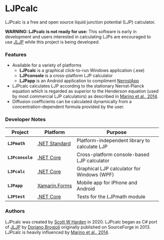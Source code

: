 # LJPcalc

LJPcalc is a free and open source liquid junction potential (LJP) calculator.

**WARNING: LJPcalc is not ready for use:** This software is early in development and users interested in calculating LJPs are encouraged to use [JLJP](https://github.com/swharden/JLJP) while this project is being developed.

### Features
* Available for a variety of platforms
  * **LJPcalc** is a graphical click-to-run Windows application (.exe)
  * **LJPconsole** is a cross-platform LJP calculator
  * **LJPapp** is an Android application to compliment [NernstApp](https://github.com/swharden/NernstApp)
* LJPcalc calculates LJP according to the stationary Nernst-Planck equation which is regarded as superior to the Henderson equation (used by most commercial LJP calculators) as described in [Marino et al., 2014](https://arxiv.org/abs/1403.3640).
* Diffusion coefficients can be calculated dynamically from a concentration-dependent formula provided by the user.

### Developer Notes

Project | Platform | Purpose
---|---|---
**`LJPmath`** | [.NET Standard](https://docs.microsoft.com/en-us/dotnet/standard/net-standard) | Platform-independent library to calculate LJP
**`LJPconsole`** | [.NET Core](https://en.wikipedia.org/wiki/.NET_Core) | Cross-platform console-based LJP calculator
**`LJPcalc`** | [.NET Core](https://en.wikipedia.org/wiki/.NET_Core) | Graphical LJP calculator for Windows (WPF)
**`LJPapp`** | [Xamarin.Forms](https://dotnet.microsoft.com/apps/xamarin/xamarin-forms) | Mobile app for iPhone and Android
**`LJPtest`** | [.NET Core](https://en.wikipedia.org/wiki/.NET_Core) | Tests for the LJPmath module

### Authors
LJPcalc was created by [Scott W Harden](http://swharden.com/) in 2020. LJPcalc began as C# port of [JLJP](https://github.com/swharden/JLJP) by [Doriano Brogioli](https://sites.google.com/site/dbrogioli/) originally published on SourceForge in 2013. LJPcalc is heavily influenced by [Marino et al., 2014](https://arxiv.org/abs/1403.3640).